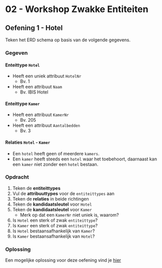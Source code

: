 # 02 - Workshop Zwakke Entiteiten

## Oefening 1 - Hotel
Teken het ERD schema op basis van de volgende gegevens.
### Gegeven
#### Enteittype `Hotel`
- Heeft een uniek attribuut `HotelNr`
    - Bv. 1
- Heeft een attribuut `Naam`
    - Bv. IBIS Hotel
#### Enteittype `Kamer`
- Heeft een attribuut `KamerNr`
    - Bv. 205
- Heeft een attribuut `Aantalbedden`
    - Bv. 3
#### Relaties `Hotel` - `Kamer`
- Een `hotel` heeft geen of meerdere `kamers`.
- Een `kamer` heeft steeds een `hotel` waar het toebehoort, daarnaast kan een `kamer` niet zonder een `hotel` bestaan.

### Opdracht
1. Teken de **entiteittypes**
2. Vul de **attribuuttypes** voor de `entiteittypes` aan
3. Teken de **relaties** in beide richtingen
4. Teken de **kandidaatsleutel** voor `Hotel`
5. Teken de **kandidaatsleutel** voor `Kamer`
    - Merk op dat een `KamerNr` niet uniek is, waarom?
6. Is `Hotel` een sterk of zwak `entiteittype`?
7. Is `Kamer` een sterk of zwak `entiteittype`?
8. Is `Hotel` bestaansafhankelijk van `Kamer`?
8. Is `Kamer` bestaansafhankelijk van `Hotel`?

### Oplossing
Een mogelijke oplossing voor deze oefening vind je [hier](../solutions/exercise-1.md)
